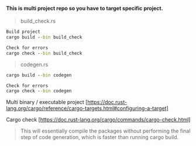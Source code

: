 #### This is multi project repo so you have to target specific project.

> build_check.rs

```cmd
Build project
cargo build --bin build_check

Check for errors
cargo check --bin build_check
```

> codegen.rs

```cmd
cargo build --bin codegen

Check for errors
cargo check --bin codegen
```

Multi binary / executable project [https://doc.rust-lang.org/cargo/reference/cargo-targets.html#configuring-a-target]

Cargo check [https://doc.rust-lang.org/cargo/commands/cargo-check.html]
> This will essentially compile the packages without performing the final step of code generation, which is faster than running cargo build.

